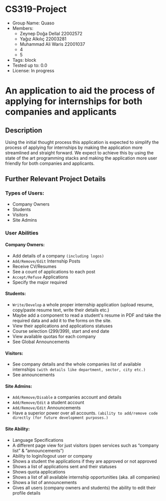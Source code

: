 # CS319-Project
* Group Name: Quaso
* Members:
    - Zeynep Doğa Dellal 22002572
    - Yağız Alkılıç 22003281
    - Muhammad Ali Waris 22001037
    - 4
    - 5
* Tags: block
* Tested up to: 0.0
* License: In progress

# An application to aid the process of applying for internships for both companies and applicants

## Description

Using the initial thought process this application is expected to simplify the process of applying for internships by making the application more streamlined and straight forward. We expect to achieve this by using the state
of the art programming stacks and making the application more user friendly for both companies and applicants.

## Further Relevant Project Details

### Types of Users:

* Company Owners
* Students
* Visitors
* Site Admins

### User Abilities

#### Company Owners:

* Add details of a company `(including logos)`
* `Add/Remove/Edit` Internship Posts
* Receive CV/Resumes
* See a count of applications to each post
* `Accept/Refuse` Applications
* Specify the major required

#### Students:
* `Write/Develop` a whole proper internship application (upload resume, copy/paste resume text, write their details etc.)
* Maybe add a component to read a student's resume in PDF and take the required data and add it to the forms on the site.
* View their applications and applications statuses
* Course selection (299/399), start and end date
* View available quotas for each company
* See Global Announcements 

#### Visitors:
* See company details and the whole companies list of available internships `(with details like department, sector, city etc.)`
* See announcements

#### Site Admins:
* `Add/Remove/Disable` a companies account and details
* `Add/Remove/Edit` a student account
* `Add/Remove/Edit` Announcements
* Have a superior power over all accounts. `(ability to add/remove code directly (for future development purposes.)`

#### Site Ability:
* Language Specifications
* A different page view for just visitors (open services such as “company list” & ”announcements”)
* Ability to login/logout user or company
* Shows a student the applications if they are approved or not approved
* Shows a list of applications sent and their statuses
* Shows quota applications
* Shows a list of all available internship opportunities (aka. all companies)
* Shows a list of announcements 
* Gives all users (company owners and students) the ability to edit their profile details 

